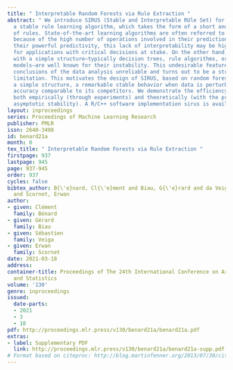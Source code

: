 ```yaml
---
title: " Interpretable Random Forests via Rule Extraction "
abstract: " We introduce SIRUS (Stable and Interpretable RUle Set) for regression,
  a stable rule learning algorithm, which takes the form of a short and simple list
  of rules. State-of-the-art learning algorithms are often referred to as “black boxes”
  because of the high number of operations involved in their prediction process. Despite
  their powerful predictivity, this lack of interpretability may be highly restrictive
  for applications with critical decisions at stake. On the other hand, algorithms
  with a simple structure—typically decision trees, rule algorithms, or sparse linear
  models—are well known for their instability. This undesirable feature makes the
  conclusions of the data analysis unreliable and turns out to be a strong operational
  limitation. This motivates the design of SIRUS, based on random forests, which combines
  a simple structure, a remarkable stable behavior when data is perturbed, and an
  accuracy comparable to its competitors. We demonstrate the efficiency of the method
  both empirically (through experiments) and theoretically (with the proof of its
  asymptotic stability). A R/C++ software implementation sirus is available from CRAN. "
layout: inproceedings
series: Proceedings of Machine Learning Research
publisher: PMLR
issn: 2640-3498
id: benard21a
month: 0
tex_title: " Interpretable Random Forests via Rule Extraction "
firstpage: 937
lastpage: 945
page: 937-945
order: 937
cycles: false
bibtex_author: B{\'e}nard, Cl{\'e}ment and Biau, G{\'e}rard and da Veiga, S{\'e}bastien
  and Scornet, Erwan
author:
- given: Clément
  family: Bénard
- given: Gérard
  family: Biau
- given: Sébastien
  family: Veiga
- given: Erwan
  family: Scornet
date: 2021-03-18
address: 
container-title: Proceedings of The 24th International Conference on Artificial Intelligence
  and Statistics
volume: '130'
genre: inproceedings
issued:
  date-parts:
  - 2021
  - 3
  - 18
pdf: http://proceedings.mlr.press/v130/benard21a/benard21a.pdf
extras:
- label: Supplementary PDF
  link: http://proceedings.mlr.press/v130/benard21a/benard21a-supp.pdf
# Format based on citeproc: http://blog.martinfenner.org/2013/07/30/citeproc-yaml-for-bibliographies/
---
```

